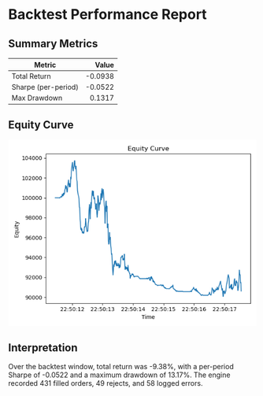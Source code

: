 # Backtest Performance Report
## Summary Metrics
| Metric | Value |
|---|---:|
| Total Return | -0.0938 |
| Sharpe (per-period) | -0.0522 |
| Max Drawdown | 0.1317 |

## Equity Curve
![Equity Curve](combined_equity_curve.png)

## Interpretation
Over the backtest window, total return was -9.38%, with a per-period Sharpe of -0.0522 and a maximum drawdown of 13.17%. The engine recorded 431 filled orders, 49 rejects, and 58 logged errors. 